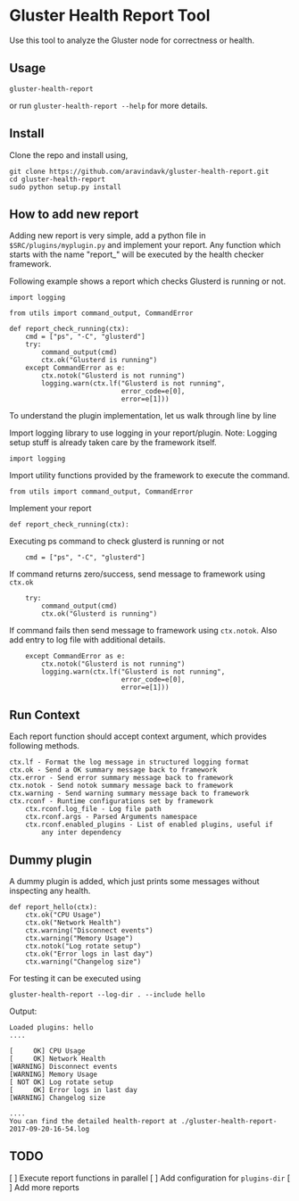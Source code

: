 # Gluster Health Report Tool

Use this tool to analyze the Gluster node for correctness or health.

## Usage

    gluster-health-report

or run `gluster-health-report --help` for more details.

## Install

Clone the repo and install using,

    git clone https://github.com/aravindavk/gluster-health-report.git
    cd gluster-health-report
    sudo python setup.py install

## How to add new report
Adding new report is very simple, add a python file in
`$SRC/plugins/myplugin.py` and implement your report. Any function
which starts with the name "report_" will be executed by the health
checker framework.

Following example shows a report which checks Glusterd is running or
not.

    import logging
     
    from utils import command_output, CommandError

    def report_check_running(ctx):
        cmd = ["ps", "-C", "glusterd"]
        try:
            command_output(cmd)
            ctx.ok("Glusterd is running")
        except CommandError as e:
            ctx.notok("Glusterd is not running")
            logging.warn(ctx.lf("Glusterd is not running",
                                error_code=e[0],
                                error=e[1]))


To understand the plugin implementation, let us walk through line by
line

Import logging library to use logging in your report/plugin. Note:
Logging setup stuff is already taken care by the framework itself.

    import logging

Import utility functions provided by the framework to execute the
command.

    from utils import command_output, CommandError

Implement your report

    def report_check_running(ctx):

Executing ps command to check glusterd is running or not

        cmd = ["ps", "-C", "glusterd"]

If command returns zero/success, send message to framework using
`ctx.ok`

        try:
            command_output(cmd)
            ctx.ok("Glusterd is running")

If command fails then send message to framework using `ctx.notok`.
Also add entry to log file with additional details.

        except CommandError as e:
            ctx.notok("Glusterd is not running")
            logging.warn(ctx.lf("Glusterd is not running",
                                error_code=e[0],
                                error=e[1]))

## Run Context
Each report function should accept context argument, which provides
following methods.

    ctx.lf - Format the log message in structured logging format
    ctx.ok - Send a OK summary message back to framework
    ctx.error - Send error summary message back to framework
    ctx.notok - Send notok summary message back to framework
    ctx.warning - Send warning summary message back to framework
    ctx.rconf - Runtime configurations set by framework
        ctx.rconf.log_file - Log file path
        ctx.rconf.args - Parsed Arguments namespace
        ctx.rconf.enabled_plugins - List of enabled plugins, useful if
            any inter dependency

## Dummy plugin
A dummy plugin is added, which just prints some messages without
inspecting any health.

    def report_hello(ctx):
        ctx.ok("CPU Usage")
        ctx.ok("Network Health")
        ctx.warning("Disconnect events")
        ctx.warning("Memory Usage")
        ctx.notok("Log rotate setup")
        ctx.ok("Error logs in last day")
        ctx.warning("Changelog size")

For testing it can be executed using

    gluster-health-report --log-dir . --include hello

Output:

    Loaded plugins: hello
    ....
     
    [     OK] CPU Usage
    [     OK] Network Health
    [WARNING] Disconnect events
    [WARNING] Memory Usage
    [ NOT OK] Log rotate setup
    [     OK] Error logs in last day
    [WARNING] Changelog size
     
    ....
    You can find the detailed health-report at ./gluster-health-report-2017-09-20-16-54.log

## TODO

[ ] Execute report functions in parallel
[ ] Add configuration for `plugins-dir`
[ ] Add more reports
